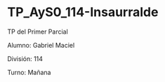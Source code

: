 # TP_AyS0_114-Insaurralde
TP del Primer Parcial

Alumno: Gabriel Maciel

División: 114

Turno: Mañana
